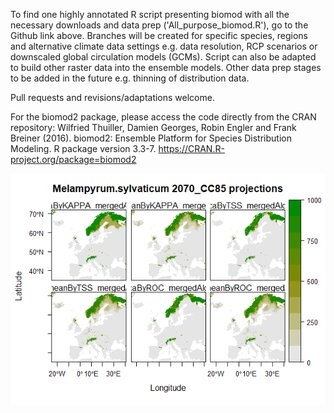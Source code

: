 To find one highly annotated R script presenting biomod with all the necessary downloads and data prep ('All_purpose_biomod.R'), go to the Github link above. Branches will be created for specific species, regions and alternative climate data settings e.g. data resolution, RCP scenarios or downscaled global circulation models (GCMs).  Script can also be adapted to build other raster data into the ensemble models.  Other data prep stages to be added in the future e.g. thinning of distribution data.

Pull requests and revisions/adaptations welcome.

For the biomod2 package, please access the code directly from the CRAN repository:
Wilfried Thuiller, Damien Georges, Robin Engler and Frank Breiner (2016). biomod2:
  Ensemble Platform for Species Distribution Modeling. R package version 3.3-7.
  https://CRAN.R-project.org/package=biomod2

![](Melsyl_2070_projections.png)
